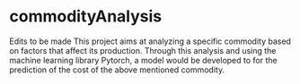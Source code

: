 # commodityAnalysis
Edits to be made
This project aims at analyzing a specific commodity based on factors that affect its production. 
Through this analysis and using the machine learning library Pytorch, a model would be developed to 
for the prediction of the cost of the above mentioned commodity.
